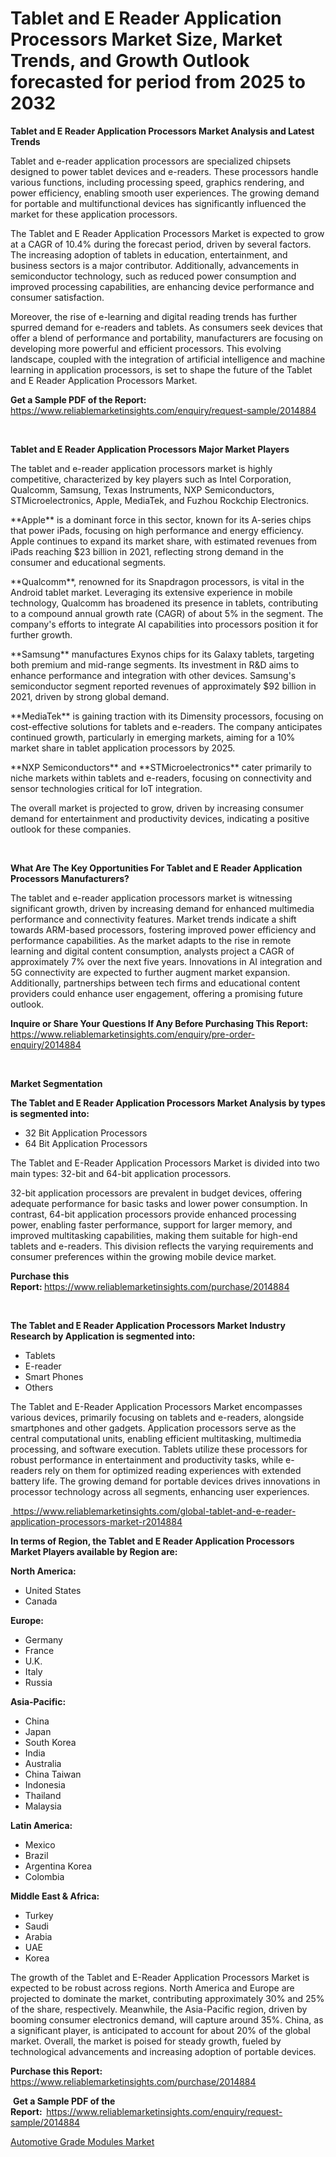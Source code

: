 <p><h1>Tablet and E Reader Application Processors Market Size, Market Trends, and Growth Outlook forecasted for period from 2025 to 2032</h1></p><p><strong>Tablet and E Reader Application Processors Market Analysis and Latest Trends</strong></p>
<p><p>Tablet and e-reader application processors are specialized chipsets designed to power tablet devices and e-readers. These processors handle various functions, including processing speed, graphics rendering, and power efficiency, enabling smooth user experiences. The growing demand for portable and multifunctional devices has significantly influenced the market for these application processors.</p><p>The Tablet and E Reader Application Processors Market is expected to grow at a CAGR of 10.4% during the forecast period, driven by several factors. The increasing adoption of tablets in education, entertainment, and business sectors is a major contributor. Additionally, advancements in semiconductor technology, such as reduced power consumption and improved processing capabilities, are enhancing device performance and consumer satisfaction. </p><p>Moreover, the rise of e-learning and digital reading trends has further spurred demand for e-readers and tablets. As consumers seek devices that offer a blend of performance and portability, manufacturers are focusing on developing more powerful and efficient processors. This evolving landscape, coupled with the integration of artificial intelligence and machine learning in application processors, is set to shape the future of the Tablet and E Reader Application Processors Market.</p></p>
<p><strong>Get a Sample PDF of the Report:&nbsp;</strong> <a href="https://www.reliablemarketinsights.com/enquiry/request-sample/2014884?utm_campaign=2102&utm_medium=2&utm_source=Github&utm_content=ia&utm_term=29032025&utm_id=tablet-and-e-reader-application-processors">https://www.reliablemarketinsights.com/enquiry/request-sample/2014884</a></p>
<p>&nbsp;</p>
<p><strong>Tablet and E Reader Application Processors Major Market Players</strong></p>
<p><p>The tablet and e-reader application processors market is highly competitive, characterized by key players such as Intel Corporation, Qualcomm, Samsung, Texas Instruments, NXP Semiconductors, STMicroelectronics, Apple, MediaTek, and Fuzhou Rockchip Electronics. </p><p>**Apple** is a dominant force in this sector, known for its A-series chips that power iPads, focusing on high performance and energy efficiency. Apple continues to expand its market share, with estimated revenues from iPads reaching $23 billion in 2021, reflecting strong demand in the consumer and educational segments.</p><p>**Qualcomm**, renowned for its Snapdragon processors, is vital in the Android tablet market. Leveraging its extensive experience in mobile technology, Qualcomm has broadened its presence in tablets, contributing to a compound annual growth rate (CAGR) of about 5% in the segment. The company's efforts to integrate AI capabilities into processors position it for further growth.</p><p>**Samsung** manufactures Exynos chips for its Galaxy tablets, targeting both premium and mid-range segments. Its investment in R&D aims to enhance performance and integration with other devices. Samsung's semiconductor segment reported revenues of approximately $92 billion in 2021, driven by strong global demand.</p><p>**MediaTek** is gaining traction with its Dimensity processors, focusing on cost-effective solutions for tablets and e-readers. The company anticipates continued growth, particularly in emerging markets, aiming for a 10% market share in tablet application processors by 2025.</p><p>**NXP Semiconductors** and **STMicroelectronics** cater primarily to niche markets within tablets and e-readers, focusing on connectivity and sensor technologies critical for IoT integration.</p><p>The overall market is projected to grow, driven by increasing consumer demand for entertainment and productivity devices, indicating a positive outlook for these companies.</p></p>
<p>&nbsp;</p>
<p><strong>What Are The Key Opportunities For Tablet and E Reader Application Processors Manufacturers?</strong></p>
<p><p>The tablet and e-reader application processors market is witnessing significant growth, driven by increasing demand for enhanced multimedia performance and connectivity features. Market trends indicate a shift towards ARM-based processors, fostering improved power efficiency and performance capabilities. As the market adapts to the rise in remote learning and digital content consumption, analysts project a CAGR of approximately 7% over the next five years. Innovations in AI integration and 5G connectivity are expected to further augment market expansion. Additionally, partnerships between tech firms and educational content providers could enhance user engagement, offering a promising future outlook.</p></p>
<p><strong>Inquire or Share Your Questions If Any Before Purchasing This Report:</strong> <a href="https://www.reliablemarketinsights.com/enquiry/pre-order-enquiry/2014884?utm_campaign=2102&utm_medium=2&utm_source=Github&utm_content=ia&utm_term=29032025&utm_id=tablet-and-e-reader-application-processors">https://www.reliablemarketinsights.com/enquiry/pre-order-enquiry/2014884</a></p>
<p>&nbsp;</p>
<p><strong>Market Segmentation</strong></p>
<p><strong>The Tablet and E Reader Application Processors Market Analysis by types is segmented into:</strong></p>
<p><ul><li>32 Bit Application Processors</li><li>64 Bit Application Processors</li></ul></p>
<p><p>The Tablet and E-Reader Application Processors Market is divided into two main types: 32-bit and 64-bit application processors. </p><p>32-bit application processors are prevalent in budget devices, offering adequate performance for basic tasks and lower power consumption. In contrast, 64-bit application processors provide enhanced processing power, enabling faster performance, support for larger memory, and improved multitasking capabilities, making them suitable for high-end tablets and e-readers. This division reflects the varying requirements and consumer preferences within the growing mobile device market.</p></p>
<p><strong>Purchase this Report:&nbsp;</strong><a href="https://www.reliablemarketinsights.com/purchase/2014884?utm_campaign=2102&utm_medium=2&utm_source=Github&utm_content=ia&utm_term=29032025&utm_id=tablet-and-e-reader-application-processors">https://www.reliablemarketinsights.com/purchase/2014884</a></p>
<p>&nbsp;</p>
<p><strong>The Tablet and E Reader Application Processors Market Industry Research by Application is segmented into:</strong></p>
<p><ul><li>Tablets</li><li>E-reader</li><li>Smart Phones</li><li>Others</li></ul></p>
<p><p>The Tablet and E-Reader Application Processors Market encompasses various devices, primarily focusing on tablets and e-readers, alongside smartphones and other gadgets. Application processors serve as the central computational units, enabling efficient multitasking, multimedia processing, and software execution. Tablets utilize these processors for robust performance in entertainment and productivity tasks, while e-readers rely on them for optimized reading experiences with extended battery life. The growing demand for portable devices drives innovations in processor technology across all segments, enhancing user experiences.</p></p>
<p><a href="https://www.reliablemarketinsights.com/global-tablet-and-e-reader-application-processors-market-r2014884?utm_campaign=2102&utm_medium=2&utm_source=Github&utm_content=ia&utm_term=29032025&utm_id=tablet-and-e-reader-application-processors">&nbsp;https://www.reliablemarketinsights.com/global-tablet-and-e-reader-application-processors-market-r2014884</a></p>
<p><strong>In terms of Region, the Tablet and E Reader Application Processors Market Players available by Region are:</strong></p>
<p>
    <p> <strong> North America: </strong>
        <ul>
            <li>United States</li>
            <li>Canada</li>
        </ul>
        </p> 
    <p> <strong> Europe: </strong>
        <ul>
            <li>Germany</li>
            <li>France</li>
            <li>U.K.</li>
            <li>Italy</li>
            <li>Russia</li>
        </ul>
        </p> 
    <p> <strong> Asia-Pacific: </strong>
        <ul>
            <li>China</li>
            <li>Japan</li>
            <li>South Korea</li>
            <li>India</li>
            <li>Australia</li>
            <li>China Taiwan</li>
            <li>Indonesia</li>
            <li>Thailand</li>
            <li>Malaysia</li>
        </ul>
        </p> 
    <p> <strong> Latin America: </strong>
        <ul>
            <li>Mexico</li>
            <li>Brazil</li>
            <li>Argentina Korea</li>
            <li>Colombia</li>
        </ul>
        </p> 
    <p> <strong> Middle East & Africa: </strong>
        <ul>
            <li>Turkey</li>
            <li>Saudi</li>
            <li>Arabia</li>
            <li>UAE</li>
            <li>Korea</li>
        </ul>
    </p>
    </p>
<p><p>The growth of the Tablet and E-Reader Application Processors Market is expected to be robust across regions. North America and Europe are projected to dominate the market, contributing approximately 30% and 25% of the share, respectively. Meanwhile, the Asia-Pacific region, driven by booming consumer electronics demand, will capture around 35%. China, as a significant player, is anticipated to account for about 20% of the global market. Overall, the market is poised for steady growth, fueled by technological advancements and increasing adoption of portable devices.</p></p>
<p><strong>Purchase this Report: </strong><a href="https://www.reliablemarketinsights.com/purchase/2014884?utm_campaign=2102&utm_medium=2&utm_source=Github&utm_content=ia&utm_term=29032025&utm_id=tablet-and-e-reader-application-processors">https://www.reliablemarketinsights.com/purchase/2014884</a></p>
<p>&nbsp;<strong>Get a Sample PDF of the Report:&nbsp;&nbsp;</strong><a href="https://www.reliablemarketinsights.com/enquiry/request-sample/2014884?utm_campaign=2102&utm_medium=2&utm_source=Github&utm_content=ia&utm_term=29032025&utm_id=tablet-and-e-reader-application-processors">https://www.reliablemarketinsights.com/enquiry/request-sample/2014884</a></p>
<p><strong></strong></p>
<p><p><a href="https://github.com/ygfu6u/Market-Research-Report-List-2/blob/main/automotive-grade-modules-market.md?utm_campaign=2102&utm_medium=2&utm_source=Github&utm_content=ia&utm_term=29032025&utm_id=tablet-and-e-reader-application-processors">Automotive Grade Modules Market</a></p></p>